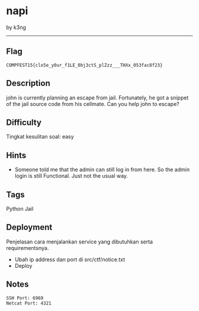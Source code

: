 # napi

by k3ng

---

## Flag

```
COMPFEST15{clo5e_y0ur_f1LE_0bj3ctS_plZzz___THXx_053fac8f23}
```

## Description
john is currently planning an escape from jail.
Fortunately, he got a snippet of the jail source code from his cellmate.
Can you help john to escape?

## Difficulty
Tingkat kesulitan soal: easy

## Hints
* Someone told me that the admin can still log in from here. So the admin login is still Functional. Just not the usual way.

## Tags
Python Jail

## Deployment
Penjelasan cara menjalankan service yang dibutuhkan serta requirementsnya.

- Ubah ip address dan port di src/ctf/notice.txt
- Deploy
## Notes
```
SSH Port: 6969
Netcat Port: 4321
```
